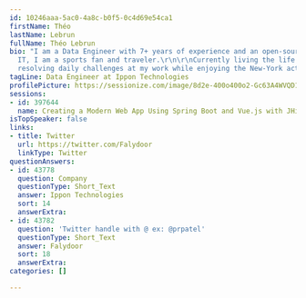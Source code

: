 ```yaml
---
id: 10246aaa-5ac0-4a8c-b0f5-0c4d69e54ca1
firstName: Théo
lastName: Lebrun
fullName: Théo Lebrun
bio: "I am a Data Engineer with 7+ years of experience and an open-source lover. Besides
  IT, I am a sports fan and traveler.\r\n\r\nCurrently living the life in NYC, I enjoy
  resolving daily challenges at my work while enjoying the New-York active life."
tagLine: Data Engineer at Ippon Technologies
profilePicture: https://sessionize.com/image/8d2e-400o400o2-Gc63A4WVQD19gjjNtyyRdT.jpeg
sessions:
- id: 397644
  name: Creating a Modern Web App Using Spring Boot and Vue.js with JHipster
isTopSpeaker: false
links:
- title: Twitter
  url: https://twitter.com/Falydoor
  linkType: Twitter
questionAnswers:
- id: 43778
  question: Company
  questionType: Short_Text
  answer: Ippon Technologies
  sort: 14
  answerExtra: 
- id: 43782
  question: 'Twitter handle with @ ex: @prpatel'
  questionType: Short_Text
  answer: Falydoor
  sort: 18
  answerExtra: 
categories: []

---
```

